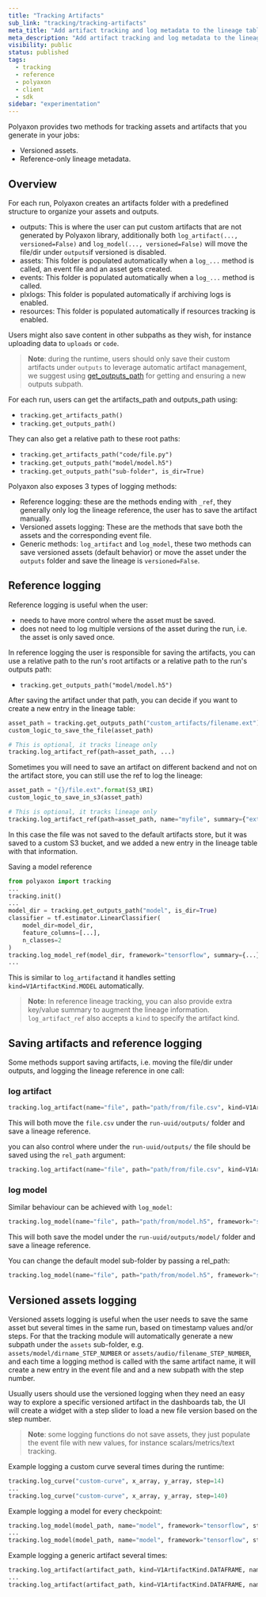 ```yaml
---
title: "Tracking Artifacts"
sub_link: "tracking/tracking-artifacts"
meta_title: "Add artifact tracking and log metadata to the lineage table - Tracking - Experimentation"
meta_description: "Add artifact tracking and log metadata to the lineage table."
visibility: public
status: published
tags:
  - tracking
  - reference
  - polyaxon
  - client
  - sdk
sidebar: "experimentation"
---
```


Polyaxon provides two methods for tracking assets and artifacts that you generate in your jobs:

 * Versioned assets.
 * Reference-only lineage metadata.
 
## Overview

For each run, Polyaxon creates an artifacts folder with a predefined structure to organize your assets and outputs.
 * outputs: This is where the user can put custom artifacts that are not generated by Polyaxon library, additionally both `log_artifact(..., versioned=False)` and `log_model(..., versioned=False)` will move the file/dir under `outputs`if versioned is disabled.
 * assets: This folder is populated automatically when a `log_...` method is called, an event file and an asset gets created.
 * events: This folder is populated automatically when a `log_...` method is called.
 * plxlogs: This folder is populated automatically if archiving logs is enabled.
 * resources: This folder is populated automatically if resources tracking is enabled.

Users might also save content in other subpaths as they wish, for instance uploading data to `uploads` or `code`.

> **Note**: during the runtime, users should only save their custom artifacts under `outputs` to leverage automatic artifact management,
 we suggest using [get_outputs_path](/docs/experimentation/tracking/client/#get_outputs_path) for getting and ensuring a new outputs subpath.

For each run, users can get the artifacts_path and outputs_path using:

 * `tracking.get_artifacts_path()`
 * `tracking.get_outputs_path()`
 
They can also get a relative path to these root paths:

 * `tracking.get_artifacts_path("code/file.py")`
 * `tracking.get_outputs_path("model/model.h5")`
 * `tracking.get_outputs_path("sub-folder", is_dir=True)`

Polyaxon also exposes 3 types of logging methods:

 * Reference logging: these are the methods ending with `_ref`, they generally only log the lineage reference, the user has to save the artifact manually.
 * Versioned assets logging: These are the methods that save both the assets and the corresponding event file.
 * Generic methods: `log_artifact` and `log_model`, these two methods can save versioned assets (default behavior) or move the asset under the `outputs` folder and save the lineage is `versioned=False`.

## Reference logging

Reference logging is useful when the user:

 * needs to have more control where the asset must be saved.
 * does not need to log multiple versions of the asset during the run, i.e. the asset is only saved once.
 
In reference logging the user is responsible for saving the artifacts, you can use a relative path to the run's root artifacts or a relative path to the run's outputs path:

 * `tracking.get_outputs_path("model/model.h5")`
 
After saving the artifact under that path, you can decide if you want to create a new entry in the lineage table:

```python
asset_path = tracking.get_outputs_path("custom_artifacts/filename.ext")
custom_logic_to_save_the_file(asset_path)

# This is optional, it tracks lineage only
tracking.log_artifact_ref(path=asset_path, ...)
```

Sometimes you will need to save an artifact on different backend and not on the artifact store, you can still use the ref to log the lineage:

```python
asset_path = "{}/file.ext".format(S3_URI)
custom_logic_to_save_in_s3(asset_path)

# This is optional, it tracks lineage only
tracking.log_artifact_ref(path=asset_path, name="myfile", summary={"extra_key": "extra_value"}, ...)
```

In this case the file was not saved to the default artifacts store, but it was saved to a custom S3 bucket, and we added a new entry in the lineage table with that information.

Saving a model reference

```python
from polyaxon import tracking
...
tracking.init()
...
model_dir = tracking.get_outputs_path("model", is_dir=True)
classifier = tf.estimator.LinearClassifier(
    model_dir=model_dir,
    feature_columns=[...],
    n_classes=2
)
tracking.log_model_ref(model_dir, framework="tensorflow", summary={...}, ...)
...
```

This is similar to `log_artifact`and it handles setting `kind=V1ArtifactKind.MODEL` automatically.

> **Note**: In reference lineage tracking, you can also provide extra key/value summary to augment the lineage information. `log_artifact_ref` also accepts a `kind` to specify the artifact kind.

## Saving artifacts and reference logging

Some methods support saving artifacts, i.e. moving the file/dir under outputs, and logging the lineage reference in one call:

### log artifact

```python
tracking.log_artifact(name="file", path="path/from/file.csv", kind=V1ArtifactKind.CSV, versioned=False)
``` 

This will both move the `file.csv` under the `run-uuid/outputs/` folder and save a lineage reference.

you can also control where under the `run-uuid/outputs/` the file should be saved using the `rel_path` argument:

```python
tracking.log_artifact(name="file", path="path/from/file.csv", kind=V1ArtifactKind.CSV, rel_path="csv_files/new/", versioned=False)
```

### log model

Similar behaviour can be achieved with `log_model`:

```python
tracking.log_model(name="file", path="path/from/model.h5", framework="scikit", summary={"additional_key": "value"}, versioned=False)
``` 

This will both save the model under the `run-uuid/outputs/model/` folder and save a lineage reference.

You can change the default model sub-folder by passing a rel_path:

```python
tracking.log_model(name="file", path="path/from/model.h5", framework="scikit", summary={"additional_key": "value"}, rel_path="different_folder", versioned=False)
``` 

## Versioned assets logging

Versioned assets logging is useful when the user needs to save the same asset but several times in the same run, based on timestamp values and/or steps.
For that the tracking module will automatically generate a new subpath under the `assets` sub-folder, e.g. `assets/model/dirname_STEP_NUMBER` or `assets/audio/filename_STEP_NUMBER`,
and each time a logging method is called with the same artifact name, it will create a new entry in the event file and and a new subpath with the step number.

Usually users should use the versioned logging when they need an easy way to explore a specific versioned artifact in the dashboards tab, 
the UI will create a widget with a step slider to load a new file version based on the step number.
 
> **Note**: some logging functions do not save assets, they just populate the event file with new values, for instance scalars/metrics/text tracking.

Example logging a custom curve several times during the runtime:

```python
tracking.log_curve("custom-curve", x_array, y_array, step=14)
...
tracking.log_curve("custom-curve", x_array, y_array, step=140)
```

Example logging a model for every checkpoint:

```python
tracking.log_model(model_path, name="model", framework="tensorflow", step=3)
...
tracking.log_model(model_path, name="model", framework="tensorflow", step=140)
```

Example logging a generic artifact several times:

```python
tracking.log_artifact(artifact_path, kind=V1ArtifactKind.DATAFRAME, name="df-pickle", step=3)
...
tracking.log_artifact(artifact_path, kind=V1ArtifactKind.DATAFRAME, name="df-pickle", step=140)
```
